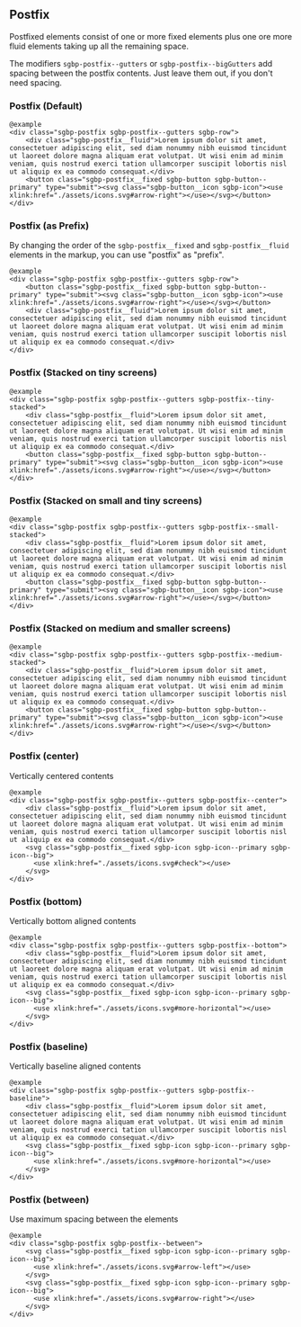 ## Postfix

Postfixed elements consist of one or more fixed elements plus one ore more fluid elements taking up all the remaining space.

The modifiers `sgbp-postfix--gutters` or `sgbp-postfix--bigGutters` add spacing between the postfix contents. Just leave them out, if you don't need spacing.


### Postfix (Default)

    @example
    <div class="sgbp-postfix sgbp-postfix--gutters sgbp-row">
        <div class="sgbp-postfix__fluid">Lorem ipsum dolor sit amet, consectetuer adipiscing elit, sed diam nonummy nibh euismod tincidunt ut laoreet dolore magna aliquam erat volutpat. Ut wisi enim ad minim veniam, quis nostrud exerci tation ullamcorper suscipit lobortis nisl ut aliquip ex ea commodo consequat.</div>
        <button class="sgbp-postfix__fixed sgbp-button sgbp-button--primary" type="submit"><svg class="sgbp-button__icon sgbp-icon"><use xlink:href="./assets/icons.svg#arrow-right"></use></svg></button>
    </div>

### Postfix (as Prefix)

By changing the order of the `sgbp-postfix__fixed` and `sgbp-postfix__fluid` elements in the markup, you can use "postfix" as "prefix".

    @example
    <div class="sgbp-postfix sgbp-postfix--gutters sgbp-row">
        <button class="sgbp-postfix__fixed sgbp-button sgbp-button--primary" type="submit"><svg class="sgbp-button__icon sgbp-icon"><use xlink:href="./assets/icons.svg#arrow-right"></use></svg></button>
        <div class="sgbp-postfix__fluid">Lorem ipsum dolor sit amet, consectetuer adipiscing elit, sed diam nonummy nibh euismod tincidunt ut laoreet dolore magna aliquam erat volutpat. Ut wisi enim ad minim veniam, quis nostrud exerci tation ullamcorper suscipit lobortis nisl ut aliquip ex ea commodo consequat.</div>
    </div>

### Postfix (Stacked on tiny screens)
  
    @example
    <div class="sgbp-postfix sgbp-postfix--gutters sgbp-postfix--tiny-stacked">
        <div class="sgbp-postfix__fluid">Lorem ipsum dolor sit amet, consectetuer adipiscing elit, sed diam nonummy nibh euismod tincidunt ut laoreet dolore magna aliquam erat volutpat. Ut wisi enim ad minim veniam, quis nostrud exerci tation ullamcorper suscipit lobortis nisl ut aliquip ex ea commodo consequat.</div>
        <button class="sgbp-postfix__fixed sgbp-button sgbp-button--primary" type="submit"><svg class="sgbp-button__icon sgbp-icon"><use xlink:href="./assets/icons.svg#arrow-right"></use></svg></button>
    </div>

### Postfix (Stacked on small and tiny screens)
  
    @example
    <div class="sgbp-postfix sgbp-postfix--gutters sgbp-postfix--small-stacked">
        <div class="sgbp-postfix__fluid">Lorem ipsum dolor sit amet, consectetuer adipiscing elit, sed diam nonummy nibh euismod tincidunt ut laoreet dolore magna aliquam erat volutpat. Ut wisi enim ad minim veniam, quis nostrud exerci tation ullamcorper suscipit lobortis nisl ut aliquip ex ea commodo consequat.</div>
        <button class="sgbp-postfix__fixed sgbp-button sgbp-button--primary" type="submit"><svg class="sgbp-button__icon sgbp-icon"><use xlink:href="./assets/icons.svg#arrow-right"></use></svg></button>
    </div>

### Postfix (Stacked on medium and smaller screens)
  
    @example
    <div class="sgbp-postfix sgbp-postfix--gutters sgbp-postfix--medium-stacked">
        <div class="sgbp-postfix__fluid">Lorem ipsum dolor sit amet, consectetuer adipiscing elit, sed diam nonummy nibh euismod tincidunt ut laoreet dolore magna aliquam erat volutpat. Ut wisi enim ad minim veniam, quis nostrud exerci tation ullamcorper suscipit lobortis nisl ut aliquip ex ea commodo consequat.</div>
        <button class="sgbp-postfix__fixed sgbp-button sgbp-button--primary" type="submit"><svg class="sgbp-button__icon sgbp-icon"><use xlink:href="./assets/icons.svg#arrow-right"></use></svg></button>
    </div>

### Postfix (center)
  
Vertically centered contents
  
    @example
    <div class="sgbp-postfix sgbp-postfix--gutters sgbp-postfix--center">
        <div class="sgbp-postfix__fluid">Lorem ipsum dolor sit amet, consectetuer adipiscing elit, sed diam nonummy nibh euismod tincidunt ut laoreet dolore magna aliquam erat volutpat. Ut wisi enim ad minim veniam, quis nostrud exerci tation ullamcorper suscipit lobortis nisl ut aliquip ex ea commodo consequat.</div>
        <svg class="sgbp-postfix__fixed sgbp-icon sgbp-icon--primary sgbp-icon--big">
          <use xlink:href="./assets/icons.svg#check"></use>
        </svg>
    </div>

### Postfix (bottom)
  
Vertically bottom aligned contents
  
    @example
    <div class="sgbp-postfix sgbp-postfix--gutters sgbp-postfix--bottom">
        <div class="sgbp-postfix__fluid">Lorem ipsum dolor sit amet, consectetuer adipiscing elit, sed diam nonummy nibh euismod tincidunt ut laoreet dolore magna aliquam erat volutpat. Ut wisi enim ad minim veniam, quis nostrud exerci tation ullamcorper suscipit lobortis nisl ut aliquip ex ea commodo consequat.</div>
        <svg class="sgbp-postfix__fixed sgbp-icon sgbp-icon--primary sgbp-icon--big">
          <use xlink:href="./assets/icons.svg#more-horizontal"></use>
        </svg>
    </div>

### Postfix (baseline)
  
Vertically baseline aligned contents
  
    @example
    <div class="sgbp-postfix sgbp-postfix--gutters sgbp-postfix--baseline">
        <div class="sgbp-postfix__fluid">Lorem ipsum dolor sit amet, consectetuer adipiscing elit, sed diam nonummy nibh euismod tincidunt ut laoreet dolore magna aliquam erat volutpat. Ut wisi enim ad minim veniam, quis nostrud exerci tation ullamcorper suscipit lobortis nisl ut aliquip ex ea commodo consequat.</div>
        <svg class="sgbp-postfix__fixed sgbp-icon sgbp-icon--primary sgbp-icon--big">
          <use xlink:href="./assets/icons.svg#more-horizontal"></use>
        </svg>
    </div>

### Postfix (between)
  
Use maximum spacing between the elements 
  
    @example
    <div class="sgbp-postfix sgbp-postfix--between">
        <svg class="sgbp-postfix__fixed sgbp-icon sgbp-icon--primary sgbp-icon--big">
          <use xlink:href="./assets/icons.svg#arrow-left"></use>
        </svg>
        <svg class="sgbp-postfix__fixed sgbp-icon sgbp-icon--primary sgbp-icon--big">
          <use xlink:href="./assets/icons.svg#arrow-right"></use>
        </svg>
    </div>
